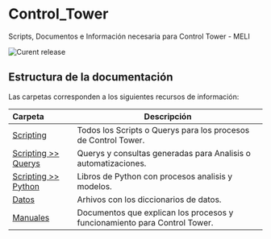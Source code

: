 # Control_Tower
Scripts, Documentos e Información necesaria para Control Tower - MELI

![Curent release](https://img.shields.io/badge/Version-1.0.0.1-orange.svg)

## Estructura de la documentación

Las carpetas corresponden a los siguientes recursos de información:

| Carpeta  | Descripción  |
|:---|---|
| [Scripting](Scripting)  | Todos los Scripts o Querys para los procesos de Control Tower. |
| [Scripting >> Querys](Scripting/Querys)  | Querys y consultas generadas para Analisis o automatizaciones. |
| [Scripting >> Python](Scripting/Python)  | Libros de Python con procesos analisis y modelos. |
| [Datos](Datos)  | Arhivos con los diccionarios de datos. |
| [Manuales](Manuales)  | Documentos que explican los procesos y funcionamiento para Control Tower. |
